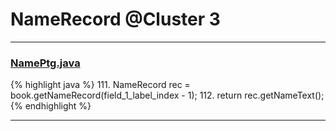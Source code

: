 # NameRecord @Cluster 3

***

### [NamePtg.java](https://searchcode.com/codesearch/view/15642587/)
{% highlight java %}
111. NameRecord rec = book.getNameRecord(field_1_label_index - 1);
112. return rec.getNameText();
{% endhighlight %}

***

